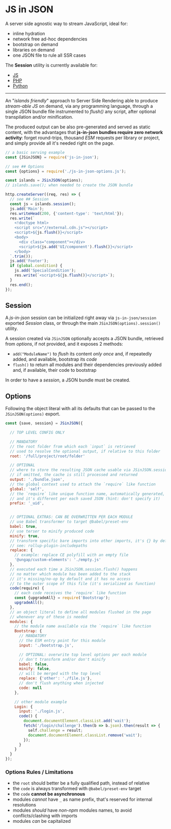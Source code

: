 # JS in JSON

A server side agnostic way to stream JavaScript, ideal for:

  * inline hydration
  * network free ad-hoc dependencies
  * bootstrap on demand
  * libraries on demand
  * one JSON file to rule all SSR cases

The **Session** utility is currently available for:

  * [JS](https://github.com/WebReflection/js-in-json-session#readme)
  * [PHP](https://github.com/WebReflection/js-in-json-session/blob/main/php/session.php)
  * [Python](https://github.com/WebReflection/js-in-json-session/blob/main/python/session.py)

- - -

An "*islands friendly*" approach to Server Side Rendering able to produce *stream-able JS* on demand, via any programming language, through a single JSON bundle file instrumented to *flush()* any script, after optional transpilation and/or minification.

The produced output can be also pre-generated and served as static content, with the advantages that **js-in-json bundles require zero network activity**: forget round-trips, thousand *ESM* requests per library or project, and simply provide all it's needed right on the page.

```js
// a basic serving example
const {JSinJSON} = require('js-in-json');

// see ## Options
const {options} = require('./js-in-json-options.js');

const islands = JSinJSON(options);
// islands.save(); when needed to create the JSON bundle

http.createServer((req, res) => {
  // see ## Session
  const js = islands.session();
  js.add('Main');
  res.writeHead(200, {'content-type': 'text/html'});
  res.write(`
    <!doctype html>
    <script src="//external.cdn.js"></script>
    <script>${js.flush()}</script>
    <body>
      <div class="component"></div>
      <script>${js.add('UI/component').flush()}</script>
    </body>
  `.trim());
  js.add('Footer');
  if (global.condition) {
    js.add('SpecialCondition');
    res.write(`<script>${js.flush()}</script>`);
  }
  res.end();
});
```

## Session

A *js-in-json* session can be initialized right away via `js-in-json/session` exported *Session* class, or through the main `JSinJSON(options).session()` utility.

A session created via `JSinJSON` optionally accepts a JSON bundle, retrieved from *options*, if not provided, and it exposes 2 methods:

  * `add("ModuleName")` to *flush* its content *only once* and, if repeatedly added, and available, bootstrap its *code*
  * `flush()` to return all modules and their dependencies previously added and, if available, their code to bootstrap

In order to have a *session*, a JSON bundle must be created.


## Options

Following the object literal with all its defaults that can be passed to the `JSinJSON(options)` export.

```js
const {save, session} = JSinJSON({

  // TOP LEVEL CONFIG ONLY

  // MANDATORY
  // the root folder from which each `input` is retrieved
  // used to resolve the optional output, if relative to this folder
  root: '/full/project/root/folder'

  // OPTIONAL
  // where to store the resulting JSON cache usable via JSinJSON.session(cache)
  // if omitted, the cache is still processed and returned
  output: './bundle.json',
  // the global context used to attach the `require` like function
  global: 'self',
  // the `require` like unique function name, automatically generated,
  // and it's different per each saved JSON (hint: don't specify it)
  prefix: '_uid',


  // OPTIONAL EXTRAS: CAN BE OVERWRITTEN PER EACH MODULE
  // use Babel transformer to target @babel/preset-env
  babel: true,
  // use terser to minify produced code
  minify: true,
  // transform specific bare imports into other imports, it's {} by default
  // see: rollup-plugin-includepaths
  replace: {
    // example: replace CE polyfill with an empty file
    '@ungap/custom-elements': './empty.js'
  },
  // executed each time a JSinJSON.session.flush() happens
  // no matter which module has been added to the stack
  // it's missing/no-op by default and it has no access
  // to the outer scope of this file (it's serialized as function)
  code(require) {
    // each code receives the `require` like function
    const {upgradeAll} = require('Bootstrap');
    upgradeAll();
  },
  // an object literal to define all modules flushed in the page
  // whenever any of these is needed
  modules: {
    // the module name available via the `require` like function
    Bootstrap: {
      // MANDATORY
      // the ESM entry point for this module
      input: './bootstrap.js',

      // OPTIONAL: overwrite top level options per each module
      // don't transform and/or don't minify
      babel: false,
      minify: false,
      // will be merged with the top level
      replace: {'other': './file.js'},
      // don't flush anything when injected
      code: null
    },

    // other module example
    Login: {
      input: './login.js',
      code() {
        document.documentElement.classList.add('wait');
        fetch('/login/challenge').then(b => b.json).then(result => {
          self.challenge = result;
          document.documentElement.classList.remove('wait');
        });
      }
    }
  }
});
```

### Options Rules / Limitations

  * the `root` should better be a fully qualified path, instead of relative
  * the `code` is always transformed with `@babel/preset-env` target
  * the `code` **cannot be asynchronous**
  * modules *cannot* have `_` as name prefix, that's reserved for internal resolutions
  * modules *should* have *non-npm* modules names, to avoid conflicts/clashing with imports
  * modules *can* be capitalized
